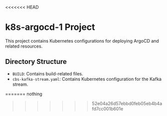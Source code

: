 <<<<<<< HEAD
# k8s-argocd-1 Project

This project contains Kubernetes configurations for deploying ArgoCD and related resources.

## Directory Structure
- `BUILD`: Contains build-related files.
- `cbs-kafka-stream.yaml`: Contains Kubernetes configuration for the Kafka stream.

=======
nothing
>>>>>>> 52e04a26d57ebbd0feb05eb4b4afd7cc001b601e
